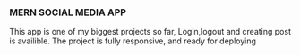 ### MERN SOCIAL MEDIA APP
This app is one of my biggest projects so far, Login,logout and creating post is availible. The project is fully responsive, and ready for deploying 
